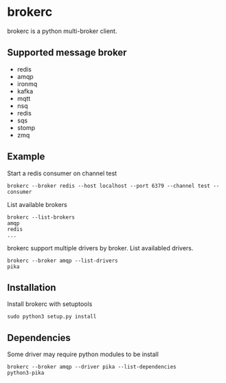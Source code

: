 # brokerc
brokerc is a python multi-broker client.

## Supported message broker
* redis
* amqp
* ironmq
* kafka
* mqtt
* nsq
* redis
* sqs
* stomp
* zmq

## Example
Start a redis consumer on channel test
```
brokerc --broker redis --host localhost --port 6379 --channel test --consumer
```

List available brokers
```
brokerc --list-brokers
amqp
redis
...
```

brokerc support multiple drivers by broker. List availabled drivers.
```
brokerc --broker amqp --list-drivers
pika
```

## Installation

Install brokerc with setuptools
```
sudo python3 setup.py install
```

## Dependencies

Some driver may require python modules to be install
```
brokerc --broker amqp --driver pika --list-dependencies
python3-pika
```
